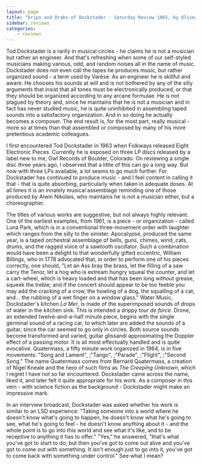 ```yaml
---
layout: page
title: "Drips and Drabs of Dockstader - Saturday Review 1965, by Oliver Daniel"
sidebar: reviews
categories:
    - reviews
---
```


Tod Dockstader is a rarity in musical circles - he claims he is not a musician but rather an engineer. And that's refreshing when some of our self-styled musicians making various, odd, and random noises all in the name of music. Dockstader does not even call the tapes he produces music, but rather organized sound - a term used by Varèse. As an engineer he is skillful and aware. He chooses his sounds at will and is not bothered by any of the silly arguments that insist that all tones must be electronically produced, or that they should be organized according to any arcane formulae. He is not plagued by theory and, since he maintains that he is not a musician and in fact has never studied music, he is quite uninhibited in assembling taped sounds into a satisfactory organization. And in so doing he actually becomes a composer. The end result is, for the most part, really musical - more so at times than that assembled or composed by many of his more pretentious academic colleagues.

I first encountered Tod Dockstader in 1963 when Folkways released Eight Electronic Pieces. Currently he is exposed on three LP discs released by a label new to me, Owl Records of Boulder, Colorado. On reviewing a single disc three years ago, I observed that a little of this can go a long way. But now with three LPs available, a lot seems to go much further. For Dockstader has continued to produce music - and I feel content in calling it that - that is quite absorbing, particularly when taken in adequate doses. At all times it is an innately musical assemblage reminding one of those produced by Alwin Nikolais, who maintains he is not a musician either, but a choreographer.

The titles of various works are suggestive, but not always highly relevant. One of the earliest examples, from 1961, is a piece - or organization - called Luna Park, which is in a conventional three-movement order with laughter which ranges from the silly to the sinister. Apocalypse, produced the same year, is a taped orchestral assemblage of bells, guns, chimes, wind, cats, drums, and the ragged voice of a sawtooth oscillator. Such a combination would have been a delight to that wonderfully gifted eccentric, William Billings, who in 1778 advocated that, in order to perform one of his pieces correctly, one should, "Let an Ass bray the brass, let the filling of a saw carry the Tenor, let a hog who is extream hungry squeal the counter, and let a cart-wheel, which is heavy loaded and that has been long without grease, squeek the treble; and if the concert should appear to be too feeble you may add the cracking of a crow, the howling of a dog, the squalling of a cat; and... the rubbing of a wet finger on a window glass." Water Music, Dockstader's kitchen *La Mer*, is made of the superimposed sounds of drops of water in the kitchen sink. This is intended a drippy *tour de force*. Drone, an extended twelve-and-a-half minute piece, begins with the single germinal sound of a racing car, to which later are added the sounds of a guitar, since the car seemed to go only in circles. Both source sounds become transformed and varied, guitar glissandi approximating the Doppler effect of a passing motor. It is all most effectually handled and is quite evocative. Quatermass, a fifty minute work organized in 1964, is in five movements: "Song and Lament", ;"Tango", ;"Parade", ;"Flight", ;"Second Song." The name Quatermass comes from Bernard Quatermass, a creation of Nigel Kneale and the hero of such films as *The Creeping Unknown*, which I regret I have not so far encountered. Dockstader came across the name, liked it, and later felt it quite appropriate for his work. As a composer in this vein - with science fiction as the background - Dockstader might make an impressive mark.

In an interview broadcast, Dockstader was asked whether his work is similar to an LSD experience: "Taking someone into a world where he doesn't know what's going to happen, he doesn't know what he's going to see, what he's going to feel - he doesn't know anything about it - and the whole point is to go into this world and see what it's like, and to be receptive to anything it has to offer." "Yes," he answered, "that's what you've got to start to do; but then you've got to come out alive and you've got to come out *with* something. It isn't enough just to go into it, you've got to come back with something under control." See what I mean?

